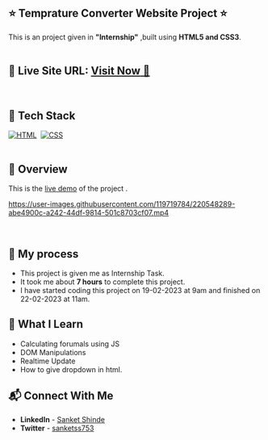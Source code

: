 ## ⭐ Temprature Converter Website Project ⭐

This is an project given in **"Internship"** ,built using **HTML5 and CSS3**.
<br>
<br>

## 📌 **Live Site URL:** <a href="(https://0q142j.csb.app/)">**Visit Now** 🚀</a>

<br>

## 📌 Tech Stack

[![HTML](https://img.shields.io/badge/html5%20-%23E34F26.svg?&style=for-the-badge&logo=html5&logoColor=white)](https://github.com/coderak07)&nbsp;
[![CSS](https://img.shields.io/badge/css3%20-%231572B6.svg?&style=for-the-badge&logo=css3&logoColor=white)](https://https://github.com/coderak07)&nbsp;
<br>
<br>

## 📌 Overview
This is the [live demo](https://app.flonnect.com/view/video/sanketss753/Flonnect_2023-02-22_12a75243-7f1e-4013-b776-0af4fa54f1f4) of the project . 






https://user-images.githubusercontent.com/119719784/220548289-abe4900c-a242-44df-9814-501c8703cf07.mp4




<br>

## 📌 My process

- This project is given me as Internship Task.
- It took me about **7 hours** to complete this project.
- I have started coding this project on 19-02-2023 at 9am and finished on 22-02-2023 at 11am.

## 📌 What I Learn

- Calculating forumals using JS
- DOM Manipulations
- Realtime Update
- How to give dropdown in html.

## 📬 Connect With Me

- **LinkedIn** - [Sanket Shinde](https://www.linkedin.com/in/sanket0753)
- **Twitter** -  [sanketss753](https://twitter.com/home?lang=en)
